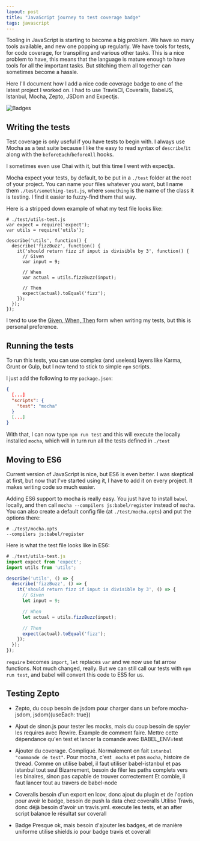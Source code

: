 ```yaml
---
layout: post
title: "JavaScript journey to test coverage badge"
tags: javascript
---
```


Tooling in JavaScript is starting to become a big problem. We have so many tools
available, and new one popping up regularly. We have tools for tests, for code
coverage, for transpiling and various other tasks. This is a nice problem to
have, this means that the language is mature enough to have tools for all the
important tasks. But stitching them all together can sometimes become a hassle.

Here I'll document how I add a nice code coverage badge to one of the latest
project I worked on. I had to use TravisCI, Coveralls, BabelJS, Istanbul, Mocha,
Zepto, JSDom and Expectjs.

![Badges][1]

## Writing the tests

Test coverage is only useful if you have tests to begin with. I always use Mocha
as a test suite because I like the easy to read syntax of `describe`/`it` along
with the `beforeEach`/`beforeAll` hooks.

I sometimes even use Chai with it, but this time I went with expectjs.

Mocha expect your tests, by default, to be put in a `./test` folder at the root
of your project. You can name your files whatever you want, but I name them
`./test/something-test.js`, where `something` is the name of the class it is
testing. I find it easier to fuzzy-find them that way.

Here is a stripped down example of what my test file looks like:

```
# ./test/utils-test.js
var expect = require('expect');
var utils = require('utils');

describe('utils', function() {
  describe('fizzBuzz', function() {
    it('should return fizz if input is divisible by 3', function() {
      // Given
      var input = 9;

      // When
      var actual = utils.fizzBuzz(input);

      // Then
      expect(actual).toEqual('fizz');
    });
  });
});
```

I tend to use the [Given, When, Then][2] form when writing my tests, but this is
personal preference.

## Running the tests

To run this tests, you can use complex (and useless) layers like Karma, Grunt or
Gulp, but I now tend to stick to simple `npm` scripts.

I just add the following to my `package.json`:

```json
{
  [...]
  "scripts": {
    "test": "mocha"
  }
  [...]
}
```

With that, I can now type `npm run test` and this will execute the locally
installed `mocha`, which will in turn run all the tests defined in `./test`

## Moving to ES6

Current version of JavaScript is nice, but ES6 is even better. I was skeptical
at first, but now that I've started using it, I have to add it on every project.
It makes writing code so much easier.

Adding ES6 support to mocha is really easy. You just have to install `babel`
locally, and then call `mocha --compilers js:babel/register` instead of `mocha`.
You can also create a default config file (at `./test/mocha.opts`) and put the
options there:

```
# ./test/mocha.opts
--compilers js:babel/register
```

Here is what the test file looks like in ES6:

```javascript
# ./test/utils-test.js
import expect from 'expect';
import utils from 'utils';

describe('utils', () => {
  describe('fizzBuzz', () => {
    it('should return fizz if input is divisible by 3', () => {
      // Given
      let input = 9;

      // When
      let actual = utils.fizzBuzz(input);

      // Then
      expect(actual).toEqual('fizz');
    });
  });
});
```

`require` becomes `import`, `let` replaces `var` and we now use fat arrow
functions. Not much changed, really. But we can still call our tests with `npm
run test`, and babel will convert this code to ES5 for us.

## Testing Zepto


- Zepto, du coup besoin de jsdom pour charger dans un before
mocha-jsdom, jsdom({useEach: true})

- Ajout de sinon.js pour tester les mocks, mais du coup besoin de spyier les
  requires avec Rewire. Example de comment faire. Mettre cette dépendance qu'en
  test et lancer la comande avec BABEL_ENV=test

- Ajouter du coverage. Compliqué. Normalement on fait `istanbul "commande de
  test"`. Pour mocha, c'est `_mocha` et pas `mocha`, histoire de thread.
  Comme on utilise babel, il faut utiliser babel-istanbul et pas istanbul tout
  seul
  Bizarrement, besoin de filer les paths complets vers les binaires, sinon pas
  capable de trouver correctement
  Et comble, il faut lancer tout au travers de babel-node

- Coveralls
  besoin d'un export en lcov, donc ajout du plugin et de l'option
  pour avoir le badge, besoin de push la data chez coveralls
  Utilise Travis, donc déjà besoin d'avoir un travis.yml. execute les tests, et
  an after script balance le résultat sur coverall

- Badge
  Presque ok, mais besoin d'ajouter les badges, et de manière uniforme utilise
  shields.io pour badge travis et coverall






[1]: /img/files/2016-01-03/badges.png
[2]: http://martinfowler.com/bliki/GivenWhenThen.html
